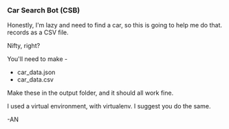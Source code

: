 ### Car Search Bot (CSB)

Honestly, I'm lazy and need to find a car, so this is going to help me do that. records as a CSV file.

Nifty, right?

You'll need to make -

- car_data.json
- car_data.csv

Make these in the output folder, and it should all work fine.

I used a virtual environment, with virtualenv. I suggest you do the same.

-AN